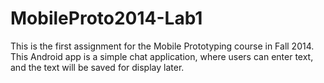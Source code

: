 MobileProto2014-Lab1
====================

This is the first assignment for the Mobile Prototyping course in Fall 2014. This Android app is a simple chat application, where users can enter text, and the text will be saved for display later. 
